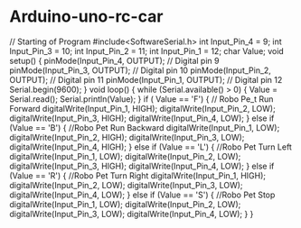 # Arduino-uno-rc-car
// Starting of Program
#include<SoftwareSerial.h>
int Input_Pin_4 = 9;
int Input_Pin_3 = 10;
int Input_Pin_2 = 11;
int Input_Pin_1 = 12;
char Value;
void setup() {
  pinMode(Input_Pin_4, OUTPUT);  // Digital pin 9
  pinMode(Input_Pin_3, OUTPUT);  // Digital pin 10
  pinMode(Input_Pin_2, OUTPUT);  // Digital pin 11
  pinMode(Input_Pin_1, OUTPUT);  // Digital pin 12
  Serial.begin(9600);
}
void loop() {
  while (Serial.available() > 0) {
    Value = Serial.read();
    Serial.println(Value);
  }
  if ( Value == 'F') {
    // Robo Pe_t Run Forward
    digitalWrite(Input_Pin_1, HIGH);
    digitalWrite(Input_Pin_2, LOW);
    digitalWrite(Input_Pin_3, HIGH);
    digitalWrite(Input_Pin_4, LOW);
  } else if (Value == 'B') {
    //Robo Pet Run Backward
    digitalWrite(Input_Pin_1, LOW);
    digitalWrite(Input_Pin_2, HIGH);
    digitalWrite(Input_Pin_3, LOW);
    digitalWrite(Input_Pin_4, HIGH);
  } else if (Value == 'L') {
    //Robo Pet Turn Left
    digitalWrite(Input_Pin_1, LOW);
    digitalWrite(Input_Pin_2, LOW);
    digitalWrite(Input_Pin_3, HIGH);
    digitalWrite(Input_Pin_4, LOW);
  } else if (Value == 'R') {
    //Robo Pet Turn Right
    digitalWrite(Input_Pin_1, HIGH);
    digitalWrite(Input_Pin_2, LOW);
    digitalWrite(Input_Pin_3, LOW);
    digitalWrite(Input_Pin_4, LOW);
  } else if (Value == 'S') {
    //Robo Pet Stop
    digitalWrite(Input_Pin_1, LOW);
    digitalWrite(Input_Pin_2, LOW);
    digitalWrite(Input_Pin_3, LOW);
    digitalWrite(Input_Pin_4, LOW);
  }
}
